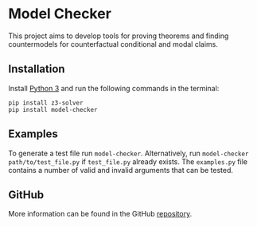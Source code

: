 # Model Checker

This project aims to develop tools for proving theorems and finding countermodels for counterfactual conditional and modal claims.

## Installation

Install [Python 3](https://www.python.org/downloads/) and run the following commands in the terminal:

```
pip install z3-solver
pip install model-checker
```

## Examples

To generate a test file run `model-checker`.
Alternatively, run `model-checker path/to/test_file.py` if `test_file.py` already exists.
The `examples.py` file contains a number of valid and invalid arguments that can be tested.

## GitHub

More information can be found in the GitHub [repository](https://github.com/benbrastmckie/ModelChecker).
